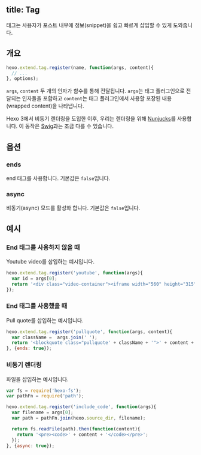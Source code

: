 title: Tag
---
태그는 사용자가 포스트 내부에 정보(snippet)을 쉽고 빠르게 삽입할 수 있게 도와줍니다.

## 개요

``` js
hexo.extend.tag.register(name, function(args, content){
  // ...
}, options);
```

`args`, `content` 두 개의 인자가 함수를 통해 전달됩니다. `args`는 태그 플러그인으로 전달되는 인자들을 포함하고 `content`는 태그 플러그인에서 사용할 포장된 내용(wrapped content)을 나타냅니다.

Hexo 3에서 비동기 렌더링을 도입한 이후, 우리는 렌더링을 위해 [Nunjucks]를 사용합니다. 이 동작은 [Swig]과는 조금 다를 수 있습니다.

## 옵션

### ends

end 태그를 사용합니다. 기본값은 `false`입니다.

### async

비동기(async) 모드를 활성화 합니다. 기본값은 `false`입니다.

## 예시

### End 태그를 사용하지 않을 때

Youtube video를 삽입하는 예시입니다.

``` js
hexo.extend.tag.register('youtube', function(args){
  var id = args[0];
  return '<div class="video-container"><iframe width="560" height="315" src="http://www.youtube.com/embed/' + id + '" frameborder="0" allowfullscreen></iframe></div>';
});
```

### End 태그를 사용했을 때

Pull quote를 삽입하는 예시입니다.

``` js
hexo.extend.tag.register('pullquote', function(args, content){
  var className =  args.join(' ');
  return '<blockquote class="pullquote' + className + '">' + content + '</blockquote>';
}, {ends: true});
```

### 비동기 렌더링

파일을 삽입하는 예시입니다.

``` js
var fs = require('hexo-fs');
var pathFn = require('path');

hexo.extend.tag.register('include_code', function(args){
  var filename = args[0];
  var path = pathFn.join(hexo.source_dir, filename);

  return fs.readFile(path).then(function(content){
    return '<pre><code>' + content + '</code></pre>';
  });
}, {async: true});
```

[Nunjucks]: http://mozilla.github.io/nunjucks/
[Swig]: http://paularmstrong.github.io/swig/
